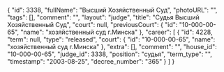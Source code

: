 {
    "id": 3338,
    "fullName": "Высший Хозяйственный Суд",
    "photoURL": "",
    "tags": [],
    "comment": "",
    "layout": "judge",
    "title": "Судья Высший Хозяйственный Суд",
    "court": null,
    "previousCourt": {
        "id": "10-000-00-65",
        "name": "хозяйственный суд г.Минска"
    },
    "career": [
        {
            "id": 4228,
            "term": null,
            "type": "released",
            "court": {
                "id": "10-000-00-65",
                "name": "хозяйственный суд г.Минска"
            },
            "extra": [],
            "comment": "",
            "house_id": "10-000-00-65",
            "judge_id": 3338,
            "position": "судья",
            "term_type": "",
            "timestamp": "2003-08-25",
            "decree_number": "365"
        }
    ]
}